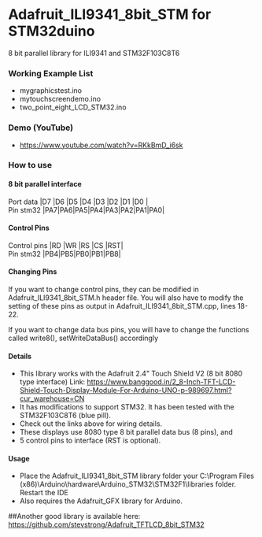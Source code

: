 # Adafruit_ILI9341_8bit_STM for STM32duino
8 bit parallel library for ILI9341 and STM32F103C8T6

### Working Example List

 - mygraphicstest.ino
 - mytouchscreendemo.ino
 - two_point_eight_LCD_STM32.ino
 
### Demo (YouTube)

 - https://www.youtube.com/watch?v=RKkBmD_i6sk


### How to use

#### 8 bit parallel interface
Port data |D7 |D6 |D5 |D4 |D3 |D2 |D1 |D0 |  
Pin stm32 |PA7|PA6|PA5|PA4|PA3|PA2|PA1|PA0|

#### Control Pins
Control pins |RD |WR |RS |CS |RST|  
Pin stm32    |PB4|PB5|PB0|PB1|PB8|

#### Changing Pins
If you want to change control pins, they can be modified in Adafruit_ILI9341_8bit_STM.h header file. You will also have to modify the setting of these pins as output in Adafruit_ILI9341_8bit_STM.cpp, lines 18-22.

If you want to change data bus pins, you will have to change the functions called write8(), setWriteDataBus() accordingly

#### Details
- This library works with the Adafruit 2.4" Touch Shield V2 (8 bit 8080 type interface)
  Link: https://www.banggood.in/2_8-Inch-TFT-LCD-Shield-Touch-Display-Module-For-Arduino-UNO-p-989697.html?cur_warehouse=CN
- It has modifications to support STM32. It has been tested with the STM32F103C8T6 (blue pill).		
- Check out the links above for wiring details.		
- These displays use 8080 type 8 bit parallel data bus (8 pins), and 		
- 5 control pins to interface (RST is optional).		

#### Usage		
 - Place the Adafruit_ILI9341_8bit_STM library folder your C:\Program Files (x86)\Arduino\hardware\Arduino_STM32\STM32F1\libraries folder. Restart the IDE	
 - Also requires the Adafruit_GFX library for Arduino.
 
##Another good library is available here:
https://github.com/stevstrong/Adafruit_TFTLCD_8bit_STM32

